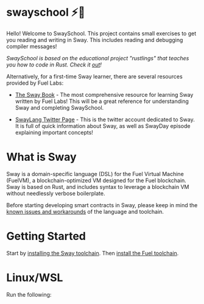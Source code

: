 # swayschool :zap::school:

Hello! Welcome to SwaySchool. This project contains small exercises to get you reading and writing in Sway. This includes reading and debugging compiler messages!

*SwaySchool is based on the educational project "rustlings" that teaches you how to code in Rust. Check it [out](https://github.com/rust-lang/rustlings)!*

Alternatively, for a first-time Sway learner, there are several resources provided by Fuel Labs:

- [The Sway Book](https://fuellabs.github.io/sway/v0.31.3/index.html) - The most comprehensive resource for learning Sway written by Fuel Labs! This will be a great reference for understanding Sway and completing SwaySchool.

- [SwayLang Twitter Page](https://twitter.com/swaylang?lang=en) - This is the twitter account dedicated to Sway. It is full of quick information about Sway, as well as SwayDay episode explaining important concepts!

# What is Sway

Sway is a domain-specific language (DSL) for the Fuel Virtual Machine (FuelVM), a blockchain-optimized VM designed for the Fuel blockchain. Sway is based on Rust, and includes syntax to leverage a blockchain VM without needlessly verbose boilerplate.

Before starting developing smart contracts in Sway, please keep in mind the [known issues and workarounds](https://fuellabs.github.io/sway/v0.31.3/reference/known_issues_and_workarounds.html) of the language and toolchain.

# Getting Started

Start by [installing the Sway toolchain](https://fuellabs.github.io/sway/v0.24.3/introduction/installation.html#dependencies).
Then [install the Fuel toolchain](https://github.com/FuelLabs/sway).

# Linux/WSL
Run the following:
